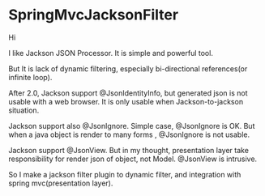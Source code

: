SpringMvcJacksonFilter
======================
Hi

I like Jackson JSON Processor. It is simple and powerful tool.

But It is lack of dynamic filtering, especially bi-directional references(or infinite loop).

After 2.0, Jackson support @JsonIdentityInfo, but generated json is not usable with a web browser. It is only usable when  Jackson-to-jackson situation.

Jackson support also @JsonIgnore. Simple case, @JsonIgnore is OK. But when a java object is render to many forms , @JsonIgnore is not usable.

Jackson support @JsonView. But in my thought, presentation layer  take responsibility for render json of object, not Model. @JsonView is  intrusive.      

So I make a jackson filter plugin to dynamic filter, and integration with spring mvc(presentation layer).
  
